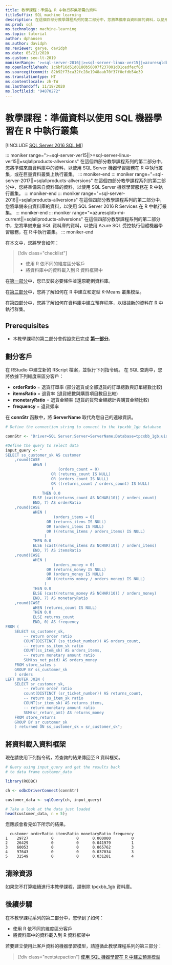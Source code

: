 ```yaml
---
title: 教學課程：準備在 R 中執行群集所需的資料
titleSuffix: SQL machine learning
description: 在這個四部分教學課程系列的第二部分中，您將準備來自資料庫的資料，以使用 SQL 機器學習在 R 中執行叢集。
ms.prod: sql
ms.technology: machine-learning
ms.topic: tutorial
author: dphansen
ms.author: davidph
ms.reviewer: garye, davidph
ms.date: 05/21/2020
ms.custom: seo-lt-2019
monikerRange: '>=sql-server-2016||>=sql-server-linux-ver15||=azuresqldb-mi-current||=sqlallproducts-allversions'
ms.openlocfilehash: 1c6bf16d51d0180b56007f237001d01cedfecf8d
ms.sourcegitcommit: 82b92f73ca32fc28e1948aab70f37f0efdb54e39
ms.translationtype: HT
ms.contentlocale: zh-TW
ms.lasthandoff: 11/18/2020
ms.locfileid: "94870272"
---
```

# <a name="tutorial-prepare-data-to-perform-clustering-in-r-with-sql-machine-learning"></a>教學課程：準備資料以使用 SQL 機器學習在 R 中執行叢集
[!INCLUDE [SQL Server 2016 SQL MI](../../includes/applies-to-version/sqlserver2016-asdbmi.md)]

::: moniker range=">=sql-server-ver15||>=sql-server-linux-ver15||=sqlallproducts-allversions"
在這個四部分教學課程系列的第二部分中，您將準備來自資料庫中的資料，以使用 SQL Server 機器學習服務在 R 中執行叢集，或在巨量資料叢集上執行叢集。
::: moniker-end
::: moniker range="=sql-server-2017||=sqlallproducts-allversions"
在這個四部分教學課程系列的第二部分中，您將準備來自資料庫的資料，以使用 SQL Server 機器學習服務在 R 中執行叢集。
::: moniker-end
::: moniker range="=sql-server-2016||=sqlallproducts-allversions"
在這個四部分教學課程系列的第二部分中，您將準備來自資料庫的資料，以使用 SQL Server 2016 R Services 在 R 中執行叢集。
::: moniker-end
::: moniker range="=azuresqldb-mi-current||=sqlallproducts-allversions"
在這個四部分教學課程系列的第二部分中，您將準備來自 SQL 資料庫的資料，以使用 Azure SQL 受控執行個體機器學習服務，在 R 中執行叢集。
::: moniker-end

在本文中，您將學會如何：

> [!div class="checklist"]
> * 使用 R 依不同的維度區分客戶
> * 將資料庫中的資料載入到 R 資料框架中

在[第一部分](r-clustering-model-introduction.md)中，您已安裝必要條件並還原範例資料庫。

在[第三部分](r-clustering-model-build.md)中，您將了解如何在 R 中建立和定型 K-Means 叢集模型。

在[第四部分](r-clustering-model-deploy.md)中，您將了解如何在資料庫中建立預存程序，以根據新的資料在 R 中執行群集。

## <a name="prerequisites"></a>Prerequisites

* 本教學課程的第二部分會假設您已完成 [**第一部分**](r-clustering-model-introduction.md)。

## <a name="separate-customers"></a>劃分客戶

在 RStudio 中建立新的 RScript 檔案，並執行下列指令碼。
在 SQL 查詢中，您將依據下列維度來區分客戶：

* **orderRatio** = 退貨訂單率 (部分退貨或全部退貨的訂單總數與訂單總數比較)
* **itemsRatio** = 退貨率 (退貨總數與購買項目數目比較)
* **monetaryRatio** = 退貨金額率 (退貨的貨幣金額總計與購買金額比較)
* **frequency** = 退貨頻率

在 **connStr** 函數中，將 **ServerName** 取代為您自己的連線資訊。

```r
# Define the connection string to connect to the tpcxbb_1gb database

connStr <- "Driver=SQL Server;Server=ServerName;Database=tpcxbb_1gb;uid=Username;pwd=Password"

#Define the query to select data
input_query <- "
SELECT ss_customer_sk AS customer
    ,round(CASE 
            WHEN (
                       (orders_count = 0)
                    OR (returns_count IS NULL)
                    OR (orders_count IS NULL)
                    OR ((returns_count / orders_count) IS NULL)
                    )
                THEN 0.0
            ELSE (cast(returns_count AS NCHAR(10)) / orders_count)
            END, 7) AS orderRatio
    ,round(CASE 
            WHEN (
                     (orders_items = 0)
                  OR (returns_items IS NULL)
                  OR (orders_items IS NULL)
                  OR ((returns_items / orders_items) IS NULL)
                 )
            THEN 0.0
            ELSE (cast(returns_items AS NCHAR(10)) / orders_items)
            END, 7) AS itemsRatio
    ,round(CASE 
            WHEN (
                     (orders_money = 0)
                  OR (returns_money IS NULL)
                  OR (orders_money IS NULL)
                  OR ((returns_money / orders_money) IS NULL)
                 )
            THEN 0.0
            ELSE (cast(returns_money AS NCHAR(10)) / orders_money)
            END, 7) AS monetaryRatio
    ,round(CASE 
            WHEN (returns_count IS NULL)
            THEN 0.0
            ELSE returns_count
            END, 0) AS frequency
FROM (
    SELECT ss_customer_sk,
        -- return order ratio
        COUNT(DISTINCT (ss_ticket_number)) AS orders_count,
        -- return ss_item_sk ratio
        COUNT(ss_item_sk) AS orders_items,
        -- return monetary amount ratio
        SUM(ss_net_paid) AS orders_money
    FROM store_sales s
    GROUP BY ss_customer_sk
    ) orders
LEFT OUTER JOIN (
    SELECT sr_customer_sk,
        -- return order ratio
        count(DISTINCT (sr_ticket_number)) AS returns_count,
        -- return ss_item_sk ratio
        COUNT(sr_item_sk) AS returns_items,
        -- return monetary amount ratio
        SUM(sr_return_amt) AS returns_money
    FROM store_returns
    GROUP BY sr_customer_sk
    ) returned ON ss_customer_sk = sr_customer_sk";
```

## <a name="load-the-data-into-a-data-frame"></a>將資料載入資料框架

現在請使用下列指令碼，將查詢的結果傳回至 R 資料框架。

```r
# Query using input_query and get the results back
# to data frame customer_data

library(RODBC)

ch <- odbcDriverConnect(connStr)

customer_data <- sqlQuery(ch, input_query)

# Take a look at the data just loaded
head(customer_data, n = 5);
```

您應該會看見如下所示的結果。

```results
  customer orderRatio itemsRatio monetaryRatio frequency
1    29727          0          0      0.000000         0
2    26429          0          0      0.041979         1
3    60053          0          0      0.065762         3
4    97643          0          0      0.037034         3
5    32549          0          0      0.031281         4
```

## <a name="clean-up-resources"></a>清除資源

如果您不打算繼續進行本教學課程，請刪除 tpcxbb_1gb 資料庫。

## <a name="next-steps"></a>後續步驟

在本教學課程系列的第二部分中，您學到了如何：

* 使用 R 依不同的維度區分客戶
* 將資料庫中的資料載入到 R 資料框架中

若要建立使用此客戶資料的機器學習模型，請遵循此教學課程系列的第三部分：

> [!div class="nextstepaction"]
> [使用 SQL 機器學習在 R 中建立預測模型](r-clustering-model-build.md)
